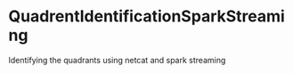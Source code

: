 # QuadrentIdentificationSparkStreaming
Identifying the quadrants using netcat and spark streaming  
